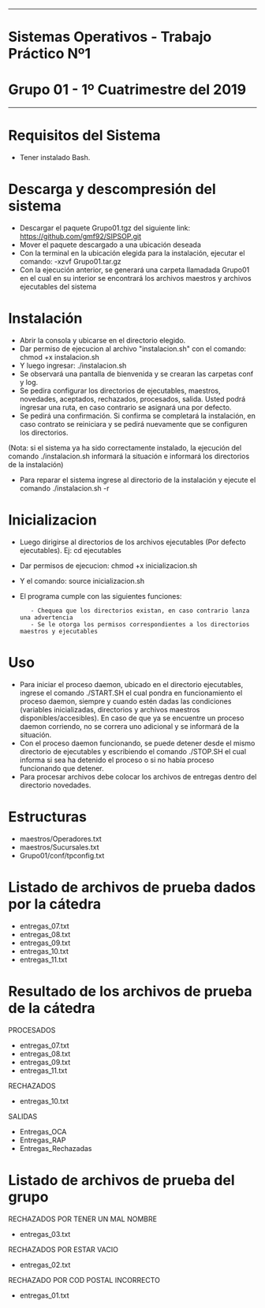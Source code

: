 ********************************************
# Sistemas Operativos - Trabajo Práctico Nº1
# Grupo 01 - 1º Cuatrimestre del 2019
********************************************

# Requisitos del Sistema
* Tener instalado Bash.


# Descarga y descompresión del sistema
* Descargar el paquete Grupo01.tgz del siguiente link: https://github.com/gmf92/SIPSOP.git
* Mover el paquete descargado a una ubicación deseada
* Con la terminal en la ubicación elegida para la instalación, ejecutar el comando: -xzvf Grupo01.tar.gz
* Con la ejecución anterior, se generará una carpeta llamadada Grupo01 en el cual en su interior se encontrará
  los archivos maestros y archivos ejecutables del sistema


# Instalación
* Abrir la consola y ubicarse en el directorio elegido. 
* Dar permiso de ejecucion al archivo "instalacion.sh" con el comando: chmod +x instalacion.sh
* Y luego ingresar: ./instalacion.sh
* Se observará una pantalla de bienvenida y se crearan las carpetas conf y log.
* Se pedira configurar los directorios de ejecutables, maestros, novedades, aceptados, rechazados, procesados, salida. Usted podrá ingresar una ruta, en caso contrario se asignará una por defecto.
* Se pedirá una confirmación. Si confirma se completará la instalación, en caso contrato se reiniciara y se pedirá nuevamente que se configuren los directorios.

(Nota: si el sistema ya ha sido correctamente instalado, la ejecución del comando ./instalacion.sh informará la situación e informará los directorios de la instalación)

* Para reparar el sistema ingrese al directorio de la instalación y ejecute el comando ./instalacion.sh -r


# Inicializacion
* Luego dirigirse al directorios de los archivos ejecutables (Por defecto ejecutables). Ej: cd ejecutables
* Dar permisos de ejecucion: chmod +x inicializacion.sh
* Y el comando: source inicializacion.sh
* El programa cumple con las siguientes funciones:

         - Chequea que los directorios existan, en caso contrario lanza una advertencia 
         - Se le otorga los permisos correspondientes a los directorios maestros y ejecutables


# Uso
* Para iniciar el proceso daemon, ubicado en el directorio ejecutables, ingrese el comando ./START.SH el cual pondra en funcionamiento el proceso daemon, siempre y cuando estén dadas las condiciones (variables inicializadas, directorios y archivos maestros disponibles/accesibles). En caso de que ya se encuentre un proceso daemon corriendo, no se correra uno adicional y se informará de la situación.
* Con el proceso daemon funcionando, se puede detener desde el mismo directorio de ejecutables y escribiendo el comando ./STOP.SH el cual informa si sea ha detenido el proceso o si no había proceso funcionando que detener.
* Para procesar archivos debe colocar los archivos de entregas dentro del directorio novedades.


# Estructuras
* maestros/Operadores.txt
* maestros/Sucursales.txt
* Grupo01/conf/tpconfig.txt

# Listado de archivos de prueba dados por la cátedra
* entregas_07.txt
* entregas_08.txt
* entregas_09.txt
* entregas_10.txt
* entregas_11.txt

# Resultado de los archivos de prueba de la cátedra

PROCESADOS
* entregas_07.txt
* entregas_08.txt
* entregas_09.txt
* entregas_11.txt

RECHAZADOS
* entregas_10.txt

SALIDAS
* Entregas_OCA
* Entregas_RAP
* Entregas_Rechazadas


# Listado de archivos de prueba del grupo
RECHAZADOS POR TENER UN MAL NOMBRE
* entregas_03.txt

RECHAZADOS POR ESTAR VACIO
* entregas_02.txt

RECHAZADO POR COD POSTAL INCORRECTO
* entregas_01.txt


